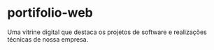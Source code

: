 # portifolio-web
Uma vitrine digital que destaca os projetos de software e realizações técnicas de nossa empresa.
